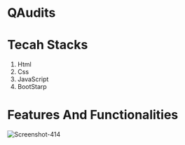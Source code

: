 # QAudits
<h1>Tecah Stacks </h1>
<ol> 
  <li>Html</li>
  <li>Css</li>
  <li> JavaScript</li>
  <li>BootStarp</li>
  </ol>
  <h1>Features And Functionalities</h1>
 <img src="https://i.ibb.co/QKWFkNj/Screenshot-414.png" alt="Screenshot-414" border="0" />
